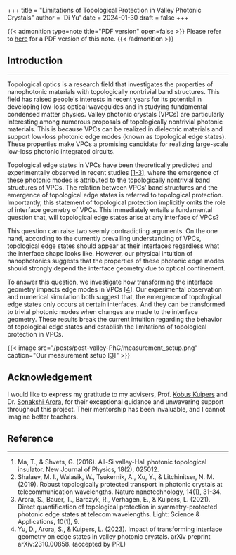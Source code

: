 +++
title = "Limitations of Topological Protection in Valley Photonic Crystals"
author = 'Di Yu'
date = 2024-01-30
draft = false
+++

<!-- {{< admonition type=note title="Note" open=false >}}
This post introduces our [recent work](https://arxiv.org/abs/2310.00858) accepted by *Physical Review Letters*.
{{< /admonition >}} -->

{{< admonition type=note title="PDF version" open=false >}}
Please refer to [here](/posts/post-valley-PhC/Note_VPC_paper.pdf) for a PDF version of this note.
{{< /admonition >}}

## Introduction

---

Topological optics is a research field that investigates the properties of nanophotonic materials with topologically nontrivial band structures. This field has raised people's interests in recent years for its potential in developing low-loss optical waveguides and in studying fundamental condensed matter physics. Valley photonic crystals (VPCs) are particularly interesting among numerous proposals of topologically nontrivial photonic materials. This is because VPCs can be realized in dielectric materials and support low-loss photonic edge modes (known as topological edge states). These properties make VPCs a promising candidate for realizing large-scale low-loss photonic integrated circuits.

Topological edge states in VPCs have been theoretically predicted and experimentally observed in recent studies [[1-3](#reference)], where the emergence of these photonic modes is attributed to the topologically nontrivial band structures of VPCs. The relation between VPCs' band structures and the emergence of topological edge states is referred to topological protection. Importantly, this statement of topological protection implicitly omits the role of interface geometry of VPCs. This immediately entails a fundamental question that, will topological edge states arise at any interface of VPCs? 

This question can raise two seemly contradicting arguments. On the one hand, according to the currently prevailing understanding of VPCs, topological edge states should appear at their interfaces regardless what the interface shape looks like. However, our physical intuition of nanophotonics suggests that the properties of these photonic edge modes should strongly depend the interface geometry due to optical confinement.

To answer this question, we investigate how transforming the interface geometry impacts edge modes in VPCs [[4](#reference)]. Our experimental observation and numerical simulation both suggest that, the emergence of topological edge states only occurs at certain interfaces. And they can be transformed to trivial photonic modes when changes are made to the interface geometry. These results break the current intuition regarding the behavior of topological edge states and establish the limitations of topological protection in VPCs.

{{< image src="/posts/post-valley-PhC/measurement_setup.png" caption="Our measurement setup [[3](#reference)]" >}}

## Acknowledgement

I would like to express my gratitude to my advisers, Prof. [Kobus Kuipers](https://kuiperslab.tudelft.nl/) and Dr. [Sonakshi Arora](https://www.linkedin.com/in/sonakshi-arora--/), for their exceptional guidance and unwavering support throughout this project. Their mentorship has been invaluable, and I cannot imagine better teachers.

## Reference

---

1. Ma, T., & Shvets, G. (2016). All-Si valley-Hall photonic topological insulator. New Journal of Physics, 18(2), 025012.
2. Shalaev, M. I., Walasik, W., Tsukernik, A., Xu, Y., & Litchinitser, N. M. (2019). Robust topologically protected transport in photonic crystals at telecommunication wavelengths. Nature nanotechnology, 14(1), 31-34.
3. Arora, S., Bauer, T., Barczyk, R., Verhagen, E., & Kuipers, L. (2021). Direct quantification of topological protection in symmetry-protected photonic edge states at telecom wavelengths. Light: Science & Applications, 10(1), 9.
4. Yu, D., Arora, S., & Kuipers, L. (2023). Impact of transforming interface geometry on edge states in valley photonic crystals. arXiv preprint arXiv:2310.00858. (accepted by PRL)